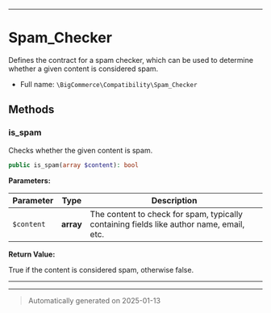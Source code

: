 ***

# Spam_Checker

Defines the contract for a spam checker, which can be used to determine whether a given content is considered spam.



* Full name: `\BigCommerce\Compatibility\Spam_Checker`



## Methods


### is_spam

Checks whether the given content is spam.

```php
public is_spam(array $content): bool
```








**Parameters:**

| Parameter | Type | Description |
|-----------|------|-------------|
| `$content` | **array** | The content to check for spam, typically containing fields like author name, email, etc. |


**Return Value:**

True if the content is considered spam, otherwise false.




***


***
> Automatically generated on 2025-01-13
